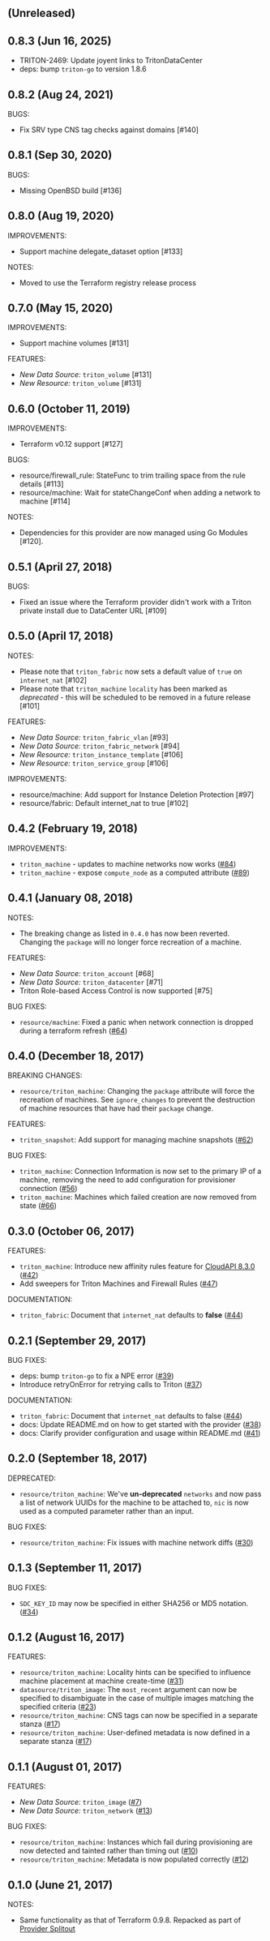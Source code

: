 ## (Unreleased)

## 0.8.3 (Jun 16, 2025)

* TRITON-2469: Update joyent links to TritonDataCenter
* deps: bump `triton-go` to version 1.8.6

## 0.8.2 (Aug 24, 2021)

BUGS:

* Fix SRV type CNS tag checks against domains [#140]

## 0.8.1 (Sep 30, 2020)

BUGS:

* Missing OpenBSD build [#136]

## 0.8.0 (Aug 19, 2020)

IMPROVEMENTS:

* Support machine delegate_dataset option [#133]

NOTES:

* Moved to use the Terraform registry release process

## 0.7.0 (May 15, 2020)

IMPROVEMENTS:

* Support machine volumes [#131]

FEATURES:

* *New Data Source:* `triton_volume` [#131]
* *New Resource:* `triton_volume` [#131]

## 0.6.0 (October 11, 2019)

IMPROVEMENTS:

* Terraform v0.12 support [#127]

BUGS:

* resource/firewall_rule: StateFunc to trim trailing space from the rule details [#113]
* resource/machine: Wait for stateChangeConf when adding a network to machine [#114]

NOTES:

* Dependencies for this provider are now managed using Go Modules [#120].

## 0.5.1 (April 27, 2018)

BUGS:

* Fixed an issue where the Terraform provider didn't work with a Triton private install due to DataCenter URL [#109]

## 0.5.0 (April 17, 2018)

NOTES:

* Please note that `triton_fabric` now sets a default value of `true` on `internet_nat` [#102]
* Please note that `triton_machine` `locality` has been marked as *deprecated* - this will be scheduled to be removed in a future release [#101]

FEATURES:

* *New Data Source:* `triton_fabric_vlan` [#93]
* *New Data Source:* `triton_fabric_network` [#94]
* *New Resource:* `triton_instance_template` [#106]
* *New Resource:* `triton_service_group` [#106]

IMPROVEMENTS:

* resource/machine: Add support for Instance Deletion Protection [#97]
* resource/fabric: Default internet_nat to true [#102]

## 0.4.2 (February 19, 2018)

IMPROVEMENTS:

* `triton_machine` - updates to machine networks now works ([#84](https://github.com/TritonDataCenter/terraform-provider-triton/issues/84))
* `triton_machine` - expose `compute_node` as a computed attribute ([#89](https://github.com/TritonDataCenter/terraform-provider-triton/issues/89))

## 0.4.1 (January 08, 2018)

NOTES:

* The breaking change as listed in `0.4.0` has now been reverted. Changing the `package` will no longer force recreation of a machine.

FEATURES:

* *New Data Source:* `triton_account` [#68]
* *New Data Source:* `triton_datacenter` [#71]
* Triton Role-based Access Control is now supported [#75]

BUG FIXES:

* `resource/machine`: Fixed a panic when network connection is dropped during a terraform refresh ([#64](https://github.com/TritonDataCenter/terraform-provider-triton/issues/64))

## 0.4.0 (December 18, 2017)

BREAKING CHANGES:

* `resource/triton_machine`: Changing the `package` attribute will force the recreation of machines.  See `ignore_changes` to prevent the destruction of machine resources that have had their `package` change.

FEATURES:

- `triton_snapshot`: Add support for managing machine snapshots ([#62](https://github.com/TritonDataCenter/terraform-provider-triton/issues/62))

BUG FIXES:

- `triton_machine`: Connection Information is now set to the primary IP of a machine, removing the need to add configuration for provisioner connection ([#56](https://github.com/TritonDataCenter/terraform-provider-triton/issues/56))
- `triton_machine`: Machines which failed creation are now removed from state ([#66](https://github.com/TritonDataCenter/terraform-provider-triton/issues/66))

## 0.3.0 (October 06, 2017)

FEATURES:

- `triton_machine`: Introduce new affinity rules feature for [CloudAPI 8.3.0](https://apidocs.tritondatacenter.com/cloudapi/#830) ([#42](https://github.com/TritonDataCenter/terraform-provider-triton/pull/42))
- Add sweepers for Triton Machines and Firewall Rules ([#47](https://github.com/TritonDataCenter/terraform-provider-triton/pull/47))

DOCUMENTATION:

- `triton_fabric`: Document that `internet_nat` defaults to **false** ([#44](https://github.com/TritonDataCenter/terraform-provider-triton/pull/44))

## 0.2.1 (September 29, 2017)

BUG FIXES:

* deps: bump `triton-go` to fix a NPE error ([#39](https://github.com/TritonDataCenter/terraform-provider-triton/pull/39))
* Introduce retryOnError for retrying calls to Triton ([#37](https://github.com/TritonDataCenter/terraform-provider-triton/pull/37))

DOCUMENTATION:

* `triton_fabric`: Document that `internet_nat` defaults to false ([#44](https://github.com/TritonDataCenter/terraform-provider-triton/pull/44))
* docs: Update README.md on how to get started with the provider ([#38](https://github.com/TritonDataCenter/terraform-provider-triton/pull/38))
* docs: Clarify provider configuration and usage within README.md ([#41](https://github.com/TritonDataCenter/terraform-provider-triton/pull/41))

## 0.2.0 (September 18, 2017)

DEPRECATED:

* `resource/triton_machine`: We've **un-deprecated** `networks` and now pass a list of network UUIDs for the machine to be attached to, `nic` is now used as a computed parameter rather than an input.

BUG FIXES:

* `resource/triton_machine`: Fix issues with machine network diffs ([#30](https://github.com/TritonDataCenter/terraform-provider-triton/issues/30))

## 0.1.3 (September 11, 2017)

BUG FIXES:

* `SDC_KEY_ID` may now be specified in either SHA256 or MD5 notation. ([#34](https://github.com/TritonDataCenter/terraform-provider-triton/issues/34))

## 0.1.2 (August 16, 2017)

FEATURES:

* `resource/triton_machine`: Locality hints can be specified to influence machine placement at machine create-time ([#31](https://github.com/TritonDataCenter/terraform-provider-triton/issues/31))
* `datasource/triton_image`: The `most_recent` argument can now be specified to disambiguate in the case of multiple images matching the specified criteria ([#23](https://github.com/TritonDataCenter/terraform-provider-triton/issues/23))
* `resource/triton_machine`: CNS tags can now be specified in a separate stanza ([#17](https://github.com/TritonDataCenter/terraform-provider-triton/issues/17))
* `resource/triton_machine`: User-defined metadata is now defined in a separate stanza ([#17](https://github.com/TritonDataCenter/terraform-provider-triton/issues/17))

## 0.1.1 (August 01, 2017)

FEATURES:

* *New Data Source:* `triton_image` ([#7](https://github.com/TritonDataCenter/terraform-provider-triton/issues/7))
* *New Data Source:* `triton_network` ([#13](https://github.com/TritonDataCenter/terraform-provider-triton/issues/13))

BUG FIXES:

* `resource/triton_machine`: Instances which fail during provisioning are now detected and tainted rather than timing out ([#10](https://github.com/TritonDataCenter/terraform-provider-triton/issues/10))
* `resource/triton_machine`: Metadata is now populated correctly ([#12](https://github.com/TritonDataCenter/terraform-provider-triton/issues/12))

## 0.1.0 (June 21, 2017)

NOTES:

* Same functionality as that of Terraform 0.9.8. Repacked as part of [Provider Splitout](https://www.hashicorp.com/blog/upcoming-provider-changes-in-terraform-0-10/)
